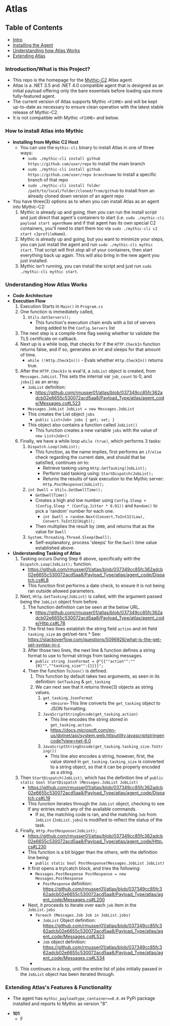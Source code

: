 # Atlas
## Table of Contents
- [Intro](#intro)
- [Installing the Agent](#install)
- [Understanding how Atlas Works](#understanding)
- [Extending Atlas](#extending)


### Introduction/What is this Project?
- This repo is the homepage for the [Mythic-C2](https://github.com/its-a-feature/Mythic/) Atlas agent.
- Atlas is a .NET 3.5 and .NET 4.0 compatible agent that is designed as an initial payload offering only the bare essentials before loading upa more fully-featured agent.
- The current version of Atlas supports Mythic `<FIXME>` and will be kept up-to-date as necessary to ensure clean operation with the latest stable release of Mythic-C2.
- It is not compatible with Mythic `<FIXME>` and below.


### How to install Atlas into Mythic<a name="install"></a>
- **Installing from Mythic C2 Host**
  - You can use the `mythic-cli` binary to install Atlas in one of three ways:
    * `sudo ./mythic-cli install github https://github.com/user/repo` to install the main branch
    * `sudo ./mythic-cli install github https://github.com/user/repo branchname` to install a specific branch of that repo
    * `sudo ./mythic-cli install folder /path/to/local/folder/cloned/from/github` to install from an already cloned down version of an agent repo
- You have three(3) options as to when you can install Atlas as an agent into Mythic-C2:
  1. Mythic is already up and going, then you can run the install script and just direct that agent's containers to start (i.e. `sudo ./mythic-cli payload start agentName` and if that agent has its own special C2 containers, you'll need to start them too via `sudo ./mythic-cli c2 start c2profileName`).
  2. Mythic is already up and going, but you want to minimize your steps, you can just install the agent and run `sudo ./mythic-cli mythic start`. That script will first _stop_ all of your containers, then start everything back up again. This will also bring in the new agent you just installed.
  3. Mythic isn't running, you can install the script and just run `sudo ./mythic-cli mythic start`. 



### Understanding How Atlas Works<a name="understanding"></a>
- **Code Architecture**
- **Execution Flow**
	1. Execution Starts in `Main()` in `Program.cs`
	2. One function is immediately called,
        1. `Utils.GetServers();`
        	* This function's execution chain ends with a list of servers being added to the `Config.Servers` list
	3. The next step is a compile-time flag seeing whether to validate the TLS certificate on callback.
	4. Next up is a while loop, that checks for if the `HTTP.CheckIn` function returns false, and if so, generates an int and sleeps for that amount of time.
		* `while (!Http.CheckIn())` - Evals whether `Http.CheckIn()` returns true.
	5. After the `HTTP.CheckIn` is eval'd, a `JobList` object is created, from `Messages.JobList`. This sets the internal var `job_count` to 0, and `jobs{}` as an array.
		* `JobList` definition:
       		* https://github.com/rmusser01/atlas/blob/037349cc85fc362adcb02e6655c530072acd5aa8/Payload_Type/atlas/agent_code/Messages.cs#L523
       	* `Messages.JobList JobList = new Messages.JobList`
       	* This creates the List object `jobs`
       		* `public List<Job> jobs { get; set; }`
       	* This object also contains a function called `JobList()`
       		* This function creates a new variable `jobs` with the value of `new List<Job>()`
	6. Finally, we have a while loop `while (true)`, which performs 3 tasks:
		1. `Dispatch.Loop(JobList);`
       		* This function, as the name implies, first performs an `if/else` check regarding the current date, and should that be satisfied, continues on to:
      			* Retrieve tasking using `Http.GetTasking(JobList);`
       			* Perform said tasking using: `StartDispatch(JobList);`
       			* Returns the results of task execution to the Mythic server: `Http.PostResponse(JobList);`
       	2. `int Dwell = Utils.GetDwellTime();`
       		* `GetDwellTime()`
       		* Creates a high and low number using `Config.Sleep + (Config.Sleep * (Config.Jitter * 0.01))` and `Random()` to pick a 'random' number for each one.
      			* `int Dwell = random.Next(Convert.ToInt32(Low), Convert.ToInt32(High));`
       		* Then multiplies the result by `1000`, and returns that as the value for `Dwell`
       	3. `System.Threading.Thread.Sleep(Dwell);`
			* Self-explanatory, process 'sleeps' for the `Dwell` time value established above.
- **Understanding Tasking of Atlas**
    1. Tasking occurs During Step 6 above, specifically with the `Dispatch.Loop(JobList);` function.
    	* https://github.com/rmusser01/atlas/blob/037349cc85fc362adcb02e6655c530072acd5aa8/Payload_Type/atlas/agent_code/Dispatch.cs#L8
    	* This function first performs a date check, to ensure it is not being ran outside allowed parameters.
    2. Next, `Http.GetTasking(JobList)` is called, with the argument passed being the `JobList` object from before.
    	1. The function definition can be seen at the below URL.
	    	* https://github.com/rmusser01/atlas/blob/037349cc85fc362adcb02e6655c530072acd5aa8/Payload_Type/atlas/agent_code/Http.cs#L78
    	2. The first two lines establish the string field `action` and int field `tasking_size` as get/set-ters
    				* See: https://stackoverflow.com/questions/5096926/what-is-the-get-set-syntax-in-c
    	3. After those two lines, the next line & function defines a string format to use to format strings from tasking messages.
    		* `public string JsonFormat = @"{{""action"":""{0}"",""tasking_size"":{1}}}";`
    	4. Then the function `ToJson()` is defined.
    		1. This function by default takes two arguments, as seen in its definition: `GetTasking` & `get_tasking`
    		2. We can next see that it returns three(3) objects as string values.
    			1. `get_tasking.JsonFormat`
    				* `<Unsure>` This line converts the `get_tasking` object to JSON formatting.
    			2. `JavaScriptStringEncode(get_tasking.action)`
	    			* This line encodes the string stored in `get_tasking.action`.
	   				* https://docs.microsoft.com/en-us/dotnet/api/system.web.httputility.javascriptstringencode?view=net-6.0
    			3. `JavaScriptStringEncode(get_tasking.tasking_size.ToString())`
    				* This line also encodes a string, however, first, the value stored in `get_tasking.tasking_size` is converted to a string object, so that it can be properly encoded as a string.
    3. Then `StartDispatch(JobList)`, which has the definition line of `public static bool StartDispatch (Messages.JobList JobList)`
    	* https://github.com/rmusser01/atlas/blob/037349cc85fc362adcb02e6655c530072acd5aa8/Payload_Type/atlas/agent_code/Dispatch.cs#L19
    	* This function iterates through the `JobList` object, checking to see if any entries match any of the available commands.
    		* If so, the matching code is ran, and the matching `Job` from `JobList` (`JobList.jobs`) is modified to reflect the status of the task.
    4. Finally, `Http.PostResponse(JobList);`
    	* https://github.com/rmusser01/atlas/blob/037349cc85fc362adcb02e6655c530072acd5aa8/Payload_Type/atlas/agent_code/Http.cs#L230
    	* This function is a bit bigger than the others, with the definition line being: 
    		* `public static bool PostResponse(Messages.JobList JobList)`
    	* It first opens a try/catch block, and tries the following:
			* `Messages.PostResponse PostResponse = new Messages.PostResponse`
				* `PostResponse` definition: https://github.com/rmusser01/atlas/blob/037349cc85fc362adcb02e6655c530072acd5aa8/Payload_Type/atlas/agent_code/Messages.cs#L200
		* Next, it proceeds to iterate over each `job` item in the `JobList.jobs`
			* `foreach (Messages.Job Job in JobList.jobs)`
				* `JobList` Object definition: https://github.com/rmusser01/atlas/blob/037349cc85fc362adcb02e6655c530072acd5aa8/Payload_Type/atlas/agent_code/Messages.cs#L523
				* `Job` object definition: https://github.com/rmusser01/atlas/blob/037349cc85fc362adcb02e6655c530072acd5aa8/Payload_Type/atlas/agent_code/Messages.cs#L534
    		* 
    5. This continues in a loop, until the entire list of jobs initially passed in the `JobList` object has been iterated through.


### Extending Atlas's Features & Functionality<a name="extension"></a>
* The agent has `mythic_payloadtype_container==0.0.44` PyPi package installed and reports to Mythic as version "8".
- **101**
    * F
